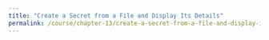 ```yaml
---
title: "Create a Secret from a File and Display Its Details"
permalink: /course/chapter-13/create-a-secret-from-a-file-and-display-its-details
---
```


